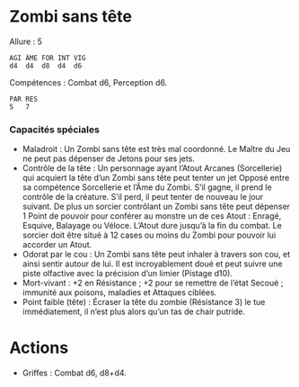 # Zombi sans tête

Allure : 5

	AGI	ÂME	FOR	INT	VIG
	d4	d4	d8	d4	d6

Compétences : Combat d6, Perception d6.

	PAR	RES
	5	7

### Capacités spéciales
- Maladroit : Un Zombi sans tête est très mal coordonné. Le Maître du Jeu ne peut pas dépenser de Jetons pour ses jets.
- Contrôle de la tête : Un personnage ayant l’Atout Arcanes (Sorcellerie) qui acquiert la tête d’un Zombi sans tête peut tenter un jet Opposé entre sa compétence Sorcellerie et l’Âme du Zombi. S’il gagne, il prend le contrôle de la créature. S’il perd, il peut tenter de nouveau le jour suivant. De plus un sorcier contrôlant un Zombi sans tête peut dépenser 1 Point de pouvoir pour conférer au monstre un de ces Atout : Enragé, Esquive, Balayage ou Véloce. L’Atout dure jusqu’à la fin du combat. Le sorcier doit être situé à 12 cases ou moins du Zombi pour pouvoir lui accorder un Atout.
- Odorat par le cou : Un Zombi sans tête peut inhaler à travers son cou, et ainsi sentir autour de lui. Il est incroyablement doué et peut suivre une piste olfactive avec la précision d’un limier (Pistage d10).
- Mort-vivant : +2 en Résistance ; +2 pour se remettre de l’état Secoué ; immunité aux poisons, maladies et Attaques ciblées.
- Point faible (tête) : Écraser la tête du zombie (Résistance 3) le tue immédiatement, il n’est plus alors qu’un tas de chair putride.

# Actions

- Griffes : Combat d6, d8+d4.

